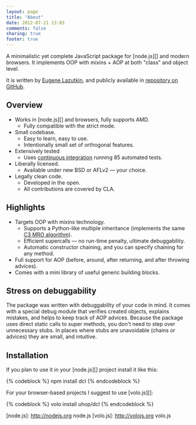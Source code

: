 ```yaml
---
layout: page
title: "About"
date: 2012-07-21 13:03
comments: false
sharing: true
footer: true
---
```


A minimalistic yet complete JavaScript package for [node.js][] and modern browsers.
It implements OOP with mixins + AOP at both "class" and object level.

It is written by [Eugene Lazutkin](http://lazutkin.com/blog/), and publicly available in
[repository on GitHub](https://github.com/uhop/dcl).

## Overview

* Works in [node.js][] and browsers, fully supports AMD.
  * Fully compatible with the strict mode.
* Small codebase.
  * Easy to learn, easy to use.
  * Intentionally small set of orthogonal features.
* Extensively tested
  * Uses [continuous integration](http://travis-ci.org/uhop/dcl) running 85 automated tests.
* Liberally licensed.
  * Available under new BSD or AFLv2 &mdash; your choice.
* Legally clean code.
  * Developed in the open.
  * All contributions are covered by CLA.

## Highlights

* Targets OOP with mixins technology.
  * Supports a Python-like multiple inheritance (implements the same
    [C3 MRO algorithm](http://www.python.org/download/releases/2.3/mro/)).
  * Efficient supercalls &mdash; no run-time penalty, ultimate debuggability.
  * Automatic constructor chaining, and you can specify chaining for any method.
* Full support for AOP (before, around, after returning, and after throwing advices).
* Comes with a mini library of useful generic building blocks.

## Stress on debuggability

The package was written with debuggability of your code in mind. It comes with
a special debug module that verifies created objects, explains mistakes, and helps
to keep track of AOP advices. Because the package uses direct static calls
to super methods, you don't need to step over unnecessary stubs. In places
where stubs are unavoidable (chains or advices) they are small, and intuitive.

## Installation

If you plan to use it in your [node.js][] project install it
like this:

{% codeblock %}
npm install dcl
{% endcodeblock %}

For your browser-based projects I suggest to use [volo.js][]:

{% codeblock %}
volo install uhop/dcl
{% endcodeblock %}

<!--
If you migrate your code from a legacy framework that implements dynamic
(rather than static) supercalls, take a look at the module [inherited](/docs/inherited_js)
that dispatches supercalls dynamically trading off the simplicity of the code
for some run-time CPU use, and a little bit less convenient debugging of such calls
due to an extra stub between your methods.
-->

[node.js]:  http://nodejs.org   node.js
[volo.js]:  http://volojs.org   volo.js
